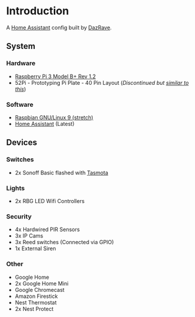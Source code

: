 # Introduction
A [Home Assistant](https://www.home-assistant.io/) config built by [DazRave](https://github.com/dazrave).

## System
### Hardware
- [Raspberry Pi 3 Model B+ Rev 1.2](https://www.raspberrypi.org/products/raspberry-pi-3-model-b-plus/)
- 52Pi - Prototyping Pi Plate - 40 Pin Layout (_Discontinued but [similar to this](https://www.modmypi.com/raspberry-pi/prototyping-and-breakout-boards/prototyping-boards-1027/modmypi-proto-plate)_)

### Software
- [Raspbian GNU/Linux 9 (stretch)](https://www.raspberrypi.org/downloads/raspbian/) 
- [Home Assistant](https://www.home-assistant.io/) (Latest)

## Devices
### Switches
- 2x Sonoff Basic flashed with [Tasmota](https://github.com/arendst/Sonoff-Tasmota)

### Lights
- 2x RBG LED Wifi Controllers

### Security
- 4x Hardwired PIR Sensors
- 3x IP Cams
- 3x Reed switches (Connected via GPIO)
- 1x External Siren

### Other
- Google Home
- 2x Google Home Mini
- Google Chromecast
- Amazon Firestick
- Nest Thermostat
- 2x Nest Protect
